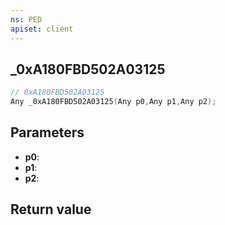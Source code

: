 ```yaml
---
ns: PED
apiset: client
---
```

## _0xA180FBD502A03125

```c
// 0xA180FBD502A03125
Any _0xA180FBD502A03125(Any p0,Any p1,Any p2);
```


## Parameters
* **p0**:
* **p1**:
* **p2**:

## Return value

